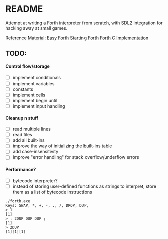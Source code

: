 # README

Attempt at writing a Forth interpreter from scratch, with SDL2 integration for hacking away at small games.

Reference Material:
[Easy Forth](https://skilldrick.github.io/easyforth/)
[Starting Forth](https://www.forth.com/starting-forth)
[Forth C Implementation](https://github.com/tehologist/forthkit)

## TODO:

#### Control flow/storage
- [ ] implement conditionals
- [ ] implement variables
- [ ] constants
- [ ] implement cells
- [ ] implement begin until
- [ ] implement input handling

#### Cleanup n stuff
- [ ] read multiple lines
- [ ] read files
- [ ] add all built-ins
- [ ] improve the way of initializing the built-ins table
- [ ] add case-insensitivity
- [ ] improve "error handling" for stack overflow/underflow errors

#### Performance?
- [ ] bytecode interpreter?
- [ ] instead of storing user-defined functions as strings to interpret, store them as a list of bytecode instructions

```commandline
./forth.exe 
Keys: SWAP, *, +, -, ., /, DROP, DUP, 
> 1     
[1]
> : 2DUP DUP DUP ;
[1]
> 2DUP
[1][1][1]
```